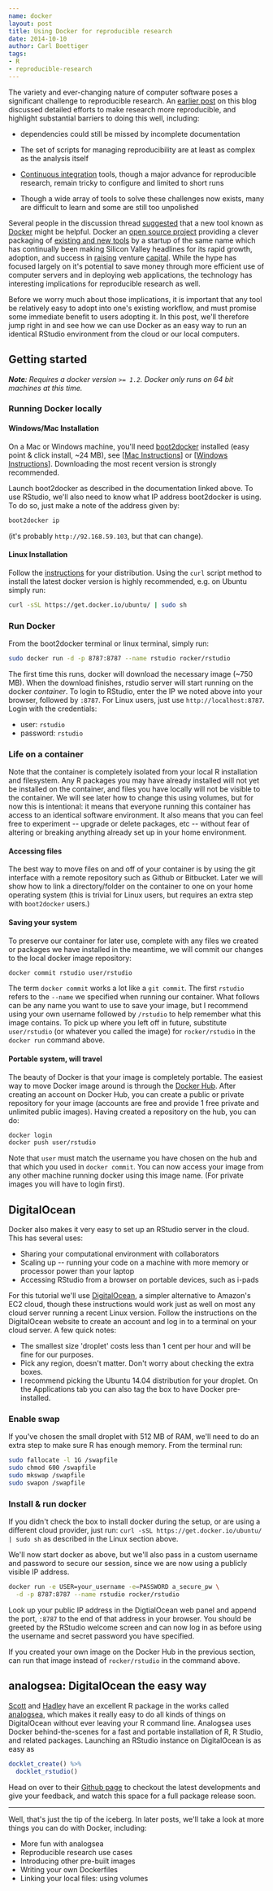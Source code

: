 ```yaml
---
name: docker
layout: post
title: Using Docker for reproducible research
date: 2014-10-10
author: Carl Boettiger
tags:
- R
- reproducible-research
---
```


The variety and ever-changing nature of computer software poses a
significant challenge to reproducible research.  An [earlier post](http://ropensci.org/blog/2014/06/09/reproducibility/)
on this blog discussed detailed efforts to make research more
reproducible, and highlight substantial barriers to doing this well,
including:

- dependencies could still be missed by incomplete documentation

- The set of scripts for managing reproducibility are at least as complex
as the analysis itself

- [Continuous integration](http://en.wikipedia.org/wiki/Continuous_integration) tools, though a major advance for reproducible research, remain tricky
to configure and limited to short runs

- Though a wide array of tools to solve these challenges now exists, many are difficult to learn and
some are still too unpolished

Several people in the discussion thread [suggested](http://disqus.com/embed/comments/?base=default&disqus_version=7ba1eb42&f=ropenscience&t_u=http%3A%2F%2Fropensci.org%2Fblog%2F2014%2F06%2F09%2Freproducibility%2F&t_d=Reproducible%20research%20is%20still%20a%20challenge&t_t=Reproducible%20research%20is%20still%20a%20challenge&s_o=default#) that a new tool known as
[Docker](https://www.docker.com/) might be helpful.  Docker an [open source project](https://github.com/docker/docker/blob/master/LICENSE)
providing a clever packaging of [existing and new tools](https://docs.docker.com/faq/#what-does-docker-add-to-just-plain-lxc)
by a startup of the same name which has continually been
making Silicon Valley headlines for its rapid growth, adoption, and
success in [raising](http://techcrunch.com/2014/01/21/docker-raises-15m-for-popular-open-source-platform-designed-for-developers-to-build-apps-in-the-cloud/) venture [capital](http://blogs.wsj.com/venturecapital/2014/09/16/sequoia-leads-40-million-round-for-docker-as-app-platform-takes-off/). While the hype has focused largely
on it's potential to save money through more efficient use of computer
servers and in deploying web applications, the technology has interesting
implications for reproducible research as well.

Before we worry much about those implications, it is important
that any tool be relatively easy to adopt into one's existing workflow,
and must promise some immediate benefit to users adopting it.  In this post,
we'll therefore jump right in and see how we can use Docker as an easy
way to run an identical RStudio environment from the cloud or our local
computers.


## Getting started

_**Note**: Requires a docker version `>= 1.2`.  Docker
only runs on 64 bit machines at this time._

### Running Docker locally ###

#### Windows/Mac Installation ####

On a Mac or Windows machine, you'll need [boot2docker](https://github.com/boot2docker/boot2docker)
installed (easy point & click install, ~24 MB), see
[[Mac Instructions](https://docs.docker.com/installation/mac/)] or
[[Windows Instructions](https://docs.docker.com/installation/windows/)].
Downloading the most recent version is strongly recommended.

Launch boot2docker as described in the documentation linked above.
To use RStudio, we'll also need to know what IP address boot2docker is
using. To do so, just make a note of the address given by:

```bash
boot2docker ip
```
(it's probably `http://92.168.59.103`, but that can change).


#### Linux Installation ####

Follow the [instructions](https://docs.docker.com/installation/) for
your distribution.  Using the `curl` script method to install the latest
docker version is highly recommended, e.g. on Ubuntu simply run:

```bash
curl -sSL https://get.docker.io/ubuntu/ | sudo sh
```

### Run Docker ###

From the boot2docker terminal or linux terminal, simply run:

```bash
sudo docker run -d -p 8787:8787 --name rstudio rocker/rstudio
```

The first time this runs, docker will download the necessary image (~750 MB). When the
download finishes, rstudio server will start running on the docker _container_.  To
login to RStudio, enter the IP we noted above into your browser, followed by `:8787`.
For Linux users, just use `http://localhost:8787`.  Login with the credentials:

- user: `rstudio`
- password: `rstudio`

### Life on a container ###

Note that the container is completely isolated from your local R installation
and filesystem.  Any R packages you may have already installed will not yet be installed
on the container, and files you have locally will not be visible to the container.
We will see later how to change this using volumes, but for now this is intentional:
it means that everyone running this container has access to an identical software
environment.  It also means that you can feel free to experiment -- upgrade or delete
packages, etc -- without fear of altering or breaking anything already set up in your
home environment.

#### Accessing files ####

The best way to move files on and off of your container is by using the git
interface with a remote repository such as Github or Bitbucket. Later we will
show how to link a directory/folder on the container to one on your home operating
system (this is trivial for Linux users, but requires an extra step with `boot2docker`
users.)

#### Saving your system ####

To preserve our container for later use, complete with any files we created or
packages we have installed in the meantime, we will commit our changes to
the local docker image repository:

```bash
docker commit rstudio user/rstudio
```

The term `docker commit` works a lot like a `git commit`.  The first `rstudio`
refers to the `--name` we specified when running our container.  What
follows can be any name you want to use to save your image, but I recommend
using your own username followed by `/rstudio` to help remember what
this image contains. To pick up where you left off in future, substitute
`user/rstudio` (or whatever you called the image) for `rocker/rstudio`
in the `docker run` command above.

#### Portable system, will travel ####

The beauty of Docker is that your image is completely portable. The
easiest way to move Docker image around is through the [Docker Hub](http://hub.docker.com).
After creating an account on Docker Hub, you can create a public or
private repository for your image (accounts are free and provide 1 free
private and unlimited public images).  Having created a repository on
the hub, you can do:

```bash
docker login
docker push user/rstudio
```

Note that `user` must match the username you have chosen on the hub
and that which you used in `docker commit`.  You can now access your
image from any other machine running docker using this image name.
(For private images you will have to login first).

## DigitalOcean ##

Docker also makes it very easy to set up an RStudio server in the cloud. This
has several uses:

- Sharing your computational environment with collaborators
- Scaling up -- running your code on a machine with more memory or processor power than your laptop
- Accessing RStudio from a browser on portable devices, such as i-pads

For this tutorial we'll use [DigitalOcean](http://digitalocean.com), a
simpler alternative to Amazon's EC2 cloud, though these instructions would
work just as well on most any cloud server running a recent Linux version.
Follow the instructions on the DigitalOcean website to create an account
and log in to a terminal on your cloud server. A few quick notes:

- The smallest size 'droplet' costs less than 1 cent per hour and will
  be fine for our purposes.
- Pick any region, doesn't matter. Don't worry about checking the
  extra boxes.
- I recommend picking the Ubuntu 14.04 distribution for your
  droplet. On the Applications tab you can also tag the box to have Docker
  pre-installed.

### Enable swap ###

If you've chosen the small droplet with 512 MB of RAM, we'll need to do an extra step
to make sure R has enough memory.  From the terminal run:

```bash
sudo fallocate -l 1G /swapfile
sudo chmod 600 /swapfile
sudo mkswap /swapfile
sudo swapon /swapfile
```

### Install & run docker ###

If you didn't check the box to install docker during the setup,
or are using a different cloud provider, just run: `curl -sSL
https://get.docker.io/ubuntu/ | sudo sh` as described in the Linux
section above.

We'll now start docker as above, but we'll also pass in a custom
username and password to secure our session, since we are now
using a publicly visible IP address.

```bash
docker run -e USER=your_username -e=PASSWORD a_secure_pw \
  -d -p 8787:8787 --name rstudio rocker/rstudio
```

Look up your public IP address in the DigtialOcean web panel and append
the port, `:8787` to the end of that address in your browser.  You should
be greeted by the RStudio welcome screen and can now log in as before
using the username and secret password you have specified.

If you created your own image on the Docker Hub in the previous
section, can run that image instead of `rocker/rstudio` in the
command above.


## analogsea: DigitalOcean the easy way ##

[Scott](http://scottchamberlain.info/) and [Hadley](http://had.co.nz/) have an excellent R package in the works called
[analogsea](https://github.com/sckott/analogsea), which makes it really easy to do all kinds of things on
DigitalOcean without ever leaving your R command line.  Analogsea uses
Docker behind-the-scenes for a fast and portable installation of R,
R Studio, and related packages. Launching an RStudio instance on
DigitalOcean is as easy as

```r
docklet_create() %>%
  docklet_rstudio()
```

Head on over to their [Github page](https://github.com/sckott/analogsea) to checkout the latest developments and
give your feedback, and watch this space for a full package release soon.


-------------------

Well, that's just the tip of the iceberg.  In later posts, we'll
take a look at more things you can do with Docker, including:

- More fun with analogsea
- Reproducible research use cases
- Introducing other pre-built images
- Writing your own Dockerfiles
- Linking your local files: using volumes


